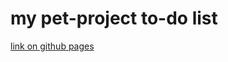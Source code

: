 # my pet-project to-do list  
[link on github pages](https://hollgett.github.io/to-do_ist.github.io/)
